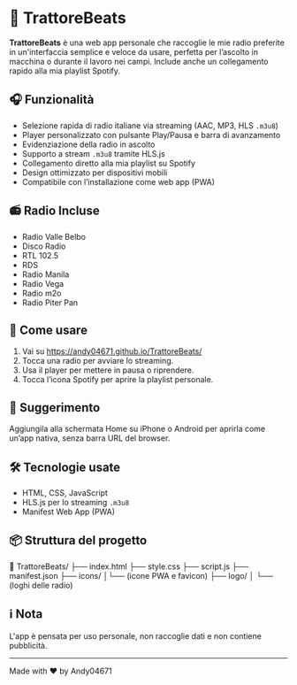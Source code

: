 # 🚜 TrattoreBeats

**TrattoreBeats** è una web app personale che raccoglie le mie radio preferite in un'interfaccia semplice e veloce da usare, perfetta per l’ascolto in macchina o durante il lavoro nei campi. Include anche un collegamento rapido alla mia playlist Spotify.

## 🎧 Funzionalità

- Selezione rapida di radio italiane via streaming (AAC, MP3, HLS `.m3u8`)
- Player personalizzato con pulsante Play/Pausa e barra di avanzamento
- Evidenziazione della radio in ascolto
- Supporto a stream `.m3u8` tramite HLS.js
- Collegamento diretto alla mia playlist su Spotify
- Design ottimizzato per dispositivi mobili
- Compatibile con l’installazione come web app (PWA)

## 📻 Radio Incluse

- Radio Valle Belbo  
- Disco Radio  
- RTL 102.5  
- RDS  
- Radio Manila  
- Radio Vega  
- Radio m2o  
- Radio Piter Pan  

## 🚀 Come usare

1. Vai su https://andy04671.github.io/TrattoreBeats/
2. Tocca una radio per avviare lo streaming.
3. Usa il player per mettere in pausa o riprendere.
4. Tocca l’icona Spotify per aprire la playlist personale.

## 📱 Suggerimento

Aggiungila alla schermata Home su iPhone o Android per aprirla come un’app nativa, senza barra URL del browser.

## 🛠️ Tecnologie usate

- HTML, CSS, JavaScript
- HLS.js per lo streaming `.m3u8`
- Manifest Web App (PWA)

## 📦 Struttura del progetto

📁 TrattoreBeats/ 
├── index.html ├── style.css ├── script.js ├── manifest.json 
├── icons/ │└── (icone PWA e favicon) 
├── logo/ │ └── (loghi delle radio)


## ℹ️ Nota

L'app è pensata per uso personale, non raccoglie dati e non contiene pubblicità.

---

Made with ❤️ by Andy04671


